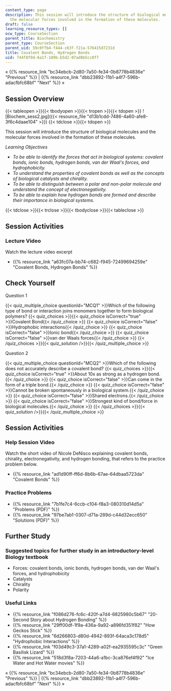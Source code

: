 ```yaml
---
content_type: page
description: This session will introduce the structure of biological molecules and
  the molecular forces involved in the formation of these molecules.
draft: false
learning_resource_types: []
ocw_type: CourseSection
parent_title: Biochemistry
parent_type: CourseSection
parent_uid: 59c0ffb4-f444-c63f-f21a-576415d7231d
title: Covalent Bonds, Hydrogen Bonds
uid: 744f8f0d-6a1f-189b-b5d2-07ad8b5cc8f7
---
```

« {{% resource_link "bc34ebcb-2d80-7a50-fe34-0b8778b4836e" "Previous" %}} | {{% resource_link "dbb23892-11b1-a4f7-596b-adacfbfc68bf" "Next" %}} »

## Session Overview

{{< tableopen >}}{{< tbodyopen >}}{{< tropen >}}{{< tdopen >}}
!\[Biochem\_sess2.jpg\]({{< resource_file "d13b1cdd-7486-4a60-afe8-3f6c4daae104" >}})
{{< tdclose >}}{{< tdopen >}}

This session will introduce the structure of biological molecules and the molecular forces involved in the formation of these molecules.

*Learning Objectives*

- *To be able to identify the forces that act in biological systems: covalent bonds, ionic bonds, hydrogen bonds, van der Waal's forces, and hydrophobicity.*
- *To understand the properties of covalent bonds as well as the concepts of biological catalysts and chirality.*
- *To be able to distinguish between a polar and non-polar molecule and understand the concept of electronegativity.*
- *To be able to explain how hydrogen bonds are formed and describe their importance in biological systems.*

{{< tdclose >}}{{< trclose >}}{{< tbodyclose >}}{{< tableclose >}}

## Session Activities

### Lecture Video

Watch the lecture video excerpt

- {{% resource_link "a63fc07a-bb74-c682-f945-72499694259e" "Covalent Bonds, Hydrogen Bonds" %}}

## Check Yourself

Question 1

{{< quiz_multiple_choice questionId="MCQ1" >}}Which of the following type of bond or interaction joins monomers together to form biological polymers? {{< quiz_choices >}}{{< quiz_choice isCorrect="true" >}}Covalent Bond{{< /quiz_choice >}} {{< quiz_choice isCorrect="false" >}}Hydrophobic interactions{{< /quiz_choice >}} {{< quiz_choice isCorrect="false" >}}Ionic bond{{< /quiz_choice >}} {{< quiz_choice isCorrect="false" >}}van der Waals forces{{< /quiz_choice >}} {{< /quiz_choices >}}{{< quiz_solution />}}{{< /quiz_multiple_choice >}}

Question 2

{{< quiz_multiple_choice questionId="MCQ2" >}}Which of the following does not accurately describe a covalent bond? {{< quiz_choices >}}{{< quiz_choice isCorrect="true" >}}About 10x as strong as a hydrogen bond.{{< /quiz_choice >}} {{< quiz_choice isCorrect="false" >}}Can come in the form of a triple bond.{{< /quiz_choice >}} {{< quiz_choice isCorrect="false" >}}Cannot be broken spontaneously in a biological system.{{< /quiz_choice >}} {{< quiz_choice isCorrect="false" >}}Shared electrons.{{< /quiz_choice >}} {{< quiz_choice isCorrect="false" >}}Strongest kind of bond/force in biological molecules.{{< /quiz_choice >}} {{< /quiz_choices >}}{{< quiz_solution />}}{{< /quiz_multiple_choice >}}

## Session Activities

### Help Session Video

Watch the short video of Nicole DeNisco explaining covalent bonds, chirality, electronegativity, and hydrogen bonding, that refers to the practice problem below.

- {{% resource_link "ad1d90ff-ff6d-8b6b-67ae-64dbaa5723da" "Covalent Bonds" %}}

### Practice Problems

- {{% resource_link "7b1fe7c4-6ccb-c104-f8a3-080310d14d5a" "Problems (PDF)" %}}
- {{% resource_link "97be7ab1-0307-d71a-289d-c44d32ecc650" "Solutions (PDF)" %}}

## Further Study

### Suggested topics for further study in an introductory-level Biology textbook

- Forces: covalent bonds, ionic bonds, hydrogen bonds, van der Waal's forces, and hydrophobicity
- Catalysts
- Chirality
- Polarity

### Useful Links

- {{% resource_link "f086d276-fc6c-420f-a7d4-6825980c5b67" "20-Second Story about Hydrogen Bonding" %}}
- {{% resource_link "29ff00df-1f9a-436a-9a92-a896fd351f82" "How Geckos Stick" %}}
- {{% resource_link "6d266803-d80d-4942-893f-64aca3c178d5" "Hydrophobic Interactions" %}}
- {{% resource_link "f03d49c3-37a1-4289-a02f-ea2935595c3c" "Green Basilisk Lizard" %}}
- {{% resource_link "518d3f8a-7203-44a6-a1bc-3ca876ef4f92" "Ice Water and Hot Water movies" %}}

« {{% resource_link "bc34ebcb-2d80-7a50-fe34-0b8778b4836e" "Previous" %}} | {{% resource_link "dbb23892-11b1-a4f7-596b-adacfbfc68bf" "Next" %}} »